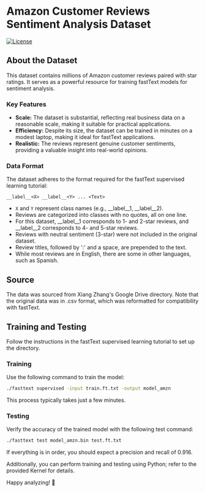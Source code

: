 # Amazon Customer Reviews Sentiment Analysis Dataset

[![License](https://img.shields.io/badge/License-MIT-blue.svg)](LICENSE)

## About the Dataset

This dataset contains millions of Amazon customer reviews paired with star ratings. It serves as a powerful resource for training fastText models for sentiment analysis.

### Key Features

- **Scale:** The dataset is substantial, reflecting real business data on a reasonable scale, making it suitable for practical applications.
- **Efficiency:** Despite its size, the dataset can be trained in minutes on a modest laptop, making it ideal for fastText applications.
- **Realistic:** The reviews represent genuine customer sentiments, providing a valuable insight into real-world opinions.

### Data Format

The dataset adheres to the format required for the fastText supervised learning tutorial:

```plaintext
__label__<X> __label__<Y> ... <Text>
```

- `X` and `Y` represent class names (e.g., __label__1, __label__2).
- Reviews are categorized into classes with no quotes, all on one line.
- For this dataset, __label__1 corresponds to 1- and 2-star reviews, and __label__2 corresponds to 4- and 5-star reviews.
- Reviews with neutral sentiment (3-star) were not included in the original dataset.
- Review titles, followed by ':' and a space, are prepended to the text.
- While most reviews are in English, there are some in other languages, such as Spanish.

## Source

The data was sourced from Xiang Zhang's Google Drive directory. Note that the original data was in .csv format, which was reformatted for compatibility with fastText.

## Training and Testing

Follow the instructions in the fastText supervised learning tutorial to set up the directory.

### Training

Use the following command to train the model:

```bash
./fasttext supervised -input train.ft.txt -output model_amzn
```

This process typically takes just a few minutes.

### Testing

Verify the accuracy of the trained model with the following test command:

```bash
./fasttext test model_amzn.bin test.ft.txt
```

If everything is in order, you should expect a precision and recall of 0.916.

Additionally, you can perform training and testing using Python; refer to the provided Kernel for details.

Happy analyzing! 🚀
